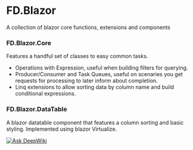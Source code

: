 # FD.Blazor
A collection of blazor core functions, extensions and components

<h3>FD.Blazor.Core</h3>
Features a handful set of classes to easy common tasks.

<ul>
  <li>Operations with Expression, useful when building filters for querying.</li>
  <li>Producer/Consumer and Task Queues, useful on scenaries you get requests for processing to later inform about completion.</li>
  <li>Linq extensions to allow sorting data by column name and build conditional expressions.</li>
</ul>

<h3>FD.Blazor.DataTable</h3>
A blazor datatable component that features a column sorting and basic styling. Implemented using blazor Virtualize.

[![Ask DeepWiki](https://deepwiki.com/badge.svg)](https://deepwiki.com/araujofrancisco/FD.Blazor)
